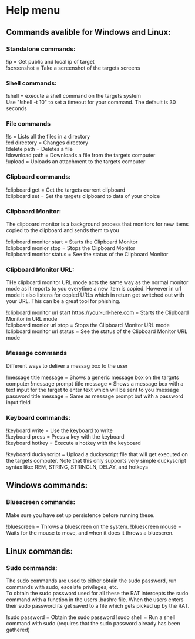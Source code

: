 # Help menu

## Commands avalible for Windows and Linux:

### Standalone commands:
!ip = Get public and local ip of target  
!screenshot = Take a screenshot of the targets screens  

### Shell commands:
!shell = execute a shell command on the targets system  
Use "!shell -t 10" to set a timeout for your command. The default is 30 seconds

### File commands
!ls = Lists all the files in a directory  
!cd directory = Changes directory  
!delete path = Deletes a file  
!download path = Downloads a file from the targets computer  
!upload = Uploads an attachment to the targets computer  

### Clipboard commands:
!clipboard get = Get the targets current clipboard  
!clipboard set = Set the targets clipboard to data of your choice  

### Clipboard Monitor:
The clipboard monitor is a background process that monitors for new items copied to the clipboard and sends them to you

!clipboard monitor start = Starts the Clipboard Monitor  
!clipboard monior stop = Stops the Clipboard Monitor  
!clipboard monitor status = See the status of the Clipboard Monitor  

### Clipboard Monitor URL:
THe clipboard monitor URL mode acts the same way as the normal monitor mode as it reports to you everytime a new item is copied. However in url mode it also listens for copied URLs which in return get switched out with your URL. This can be a great tool for phishing.

!clipboard monitor url start https://your-url-here.com = Starts the Clipboard Monitor in URL mode  
!clipboard monior url stop = Stops the Clipboard Monitor URL mode 
!clipboard monitor url status = See the status of the Clipboard Monitor URL mode

### Message commands
Different ways to deliver a messag box to the user

!message title message = Shows a generic message box on the targets computer
!message prompt title message = Shows a message box with a text input for the target to enter text which will be sent to you
!message password title message = Same as message prompt but with a password input field

### Keyboard commands:

!keyboard write = Use the keyboard to write  
!keyboard press = Press a key with the keyboard  
!keyboard hotkey = Execute a hotkey with the keyboard  

!keyboard duckyscript = Upload a duckyscript file that will get executed on the targets computer. Note that this only supports very simple duckyscript syntax like: REM, STRING, STRINGLN, DELAY, and hotkeys

## Windows commands:

### Bluescreen commands:
 Make sure you have set up persistence before running these.

!bluescreen = Throws a bluescreen on the system.
!bluescreen mouse = Waits for the mouse to move, and when it does it throws a bluescren.

## Linux commands:

### Sudo commands:

The sudo commands are used to either obtain the sudo password, run commands with sudo, escelate privileges, etc.  
To obtain the sudo password used for all these the RAT intercepts the sudo command with a function in the users .bashrc file. When the users enters their sudo password its get saved to a file which gets picked up by the RAT.

!sudo password = Obtain the sudo password
!sudo shell = Run a shell command with sudo (requires that the sudo password already has been gathered)

